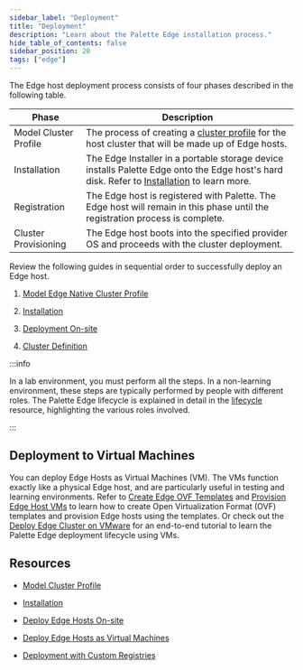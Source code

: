 ```yaml
---
sidebar_label: "Deployment"
title: "Deployment"
description: "Learn about the Palette Edge installation process."
hide_table_of_contents: false
sidebar_position: 20
tags: ["edge"]
---
```


The Edge host deployment process consists of four phases described in the following table.

| Phase                 | Description                                                                                                                                                                        |
| --------------------- | ---------------------------------------------------------------------------------------------------------------------------------------------------------------------------------- |
| Model Cluster Profile | The process of creating a [cluster profile](../../../profiles/cluster-profiles/cluster-profiles.md) for the host cluster that will be made up of Edge hosts.                       |
| Installation          | The Edge Installer in a portable storage device installs Palette Edge onto the Edge host's hard disk. Refer to [Installation](/clusters/edge/site-deployment/stage) to learn more. |
| Registration          | The Edge host is registered with Palette. The Edge host will remain in this phase until the registration process is complete.                                                      |
| Cluster Provisioning  | The Edge host boots into the specified provider OS and proceeds with the cluster deployment.                                                                                       |

Review the following guides in sequential order to successfully deploy an Edge host.

1. [Model Edge Native Cluster Profile](../site-deployment/model-profile.md)

2. [Installation](../site-deployment/stage.md)

3. [Deployment On-site](./site-installation/site-installation.md)

4. [Cluster Definition](./cluster-deployment.md)

:::info

In a lab environment, you must perform all the steps. In a non-learning environment, these steps are typically performed
by people with different roles. The Palette Edge lifecycle is explained in detail in the
[lifecycle](../edge-native-lifecycle.md) resource, highlighting the various roles involved.

:::

## Deployment to Virtual Machines

You can deploy Edge Hosts as Virtual Machines (VM). The VMs function exactly like a physical Edge host, and are
particularly useful in testing and learning environments. Refer to
[Create Edge OVF Templates](./virtual-deployment/create-ovf-template.md) and
[Provision Edge Host VMs](./virtual-deployment/vm-edge-host.md) to learn how to create Open Virtualization Format (OVF)
templates and provision Edge hosts using the templates. Or check out the
[Deploy Edge Cluster on VMware](./virtual-deployment/deploy-cluster.md) for an end-to-end tutorial to learn the Palette
Edge deployment lifecycle using VMs.

## Resources

- [Model Cluster Profile](model-profile.md)

- [Installation](stage.md)

- [Deploy Edge Hosts On-site](site-installation/site-installation.md)

- [Deploy Edge Hosts as Virtual Machines](./virtual-deployment/virtual-deployment.md)

- [Deployment with Custom Registries](./deploy-custom-registries/deploy-custom-registries.md)
